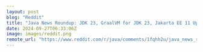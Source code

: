 ```yaml
---
layout: post
blog: "Reddit"
title: "Java News Roundup: JDK 23, GraalVM for JDK 23, Jakarta EE 11 Update, Micronaut GraalPy, Azul"
date: 2024-09-27T06:33:06Z
image: images/reddit.png
remote_url: "https://www.reddit.com/r/java/comments/1fqhh2u/java_news_roundup_jdk_23_graalvm_for_jdk_23/"
---
```

